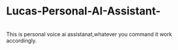 # Lucas-Personal-AI-Assistant-
<br>
This is personal voice ai assistanat,whatever you command it work accordingly.
